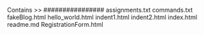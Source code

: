 Contains >>
################
assignments.txt
commands.txt
fakeBlog.html
hello_world.html
indent1.html
indent2.html
index.html
readme.md
RegistrationForm.html
